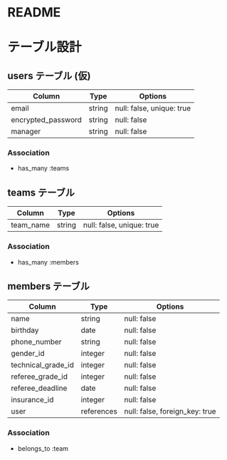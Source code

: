# README

# テーブル設計

## users テーブル (仮)

| Column             | Type   | Options                   |
| ------------------ | ------ | ------------------------- |
| email              | string | null: false, unique: true |
| encrypted_password | string | null: false               |
| manager            | string | null: false               |

### Association

- has_many :teams

## teams テーブル

| Column             | Type   | Options                   |
| ------------------ | ------ | ------------------------- |
| team_name          | string | null: false, unique: true |

### Association

- has_many :members

## members テーブル

| Column                   | Type       | Options                        |
| ------------------------ | ---------- | ------------------------------ |
| name                     | string     | null: false                    |
| birthday                 | date       | null: false                    |
| phone_number             | string     | null: false                    |
| gender_id                | integer    | null: false                    |
| technical_grade_id       | integer    | null: false                    |
| referee_grade_id         | integer    | null: false                    |
| referee_deadline         | date       | null: false                    |
| insurance_id             | integer    | null: false                    |
| user                     | references | null: false, foreign_key: true |

### Association

- belongs_to :team
